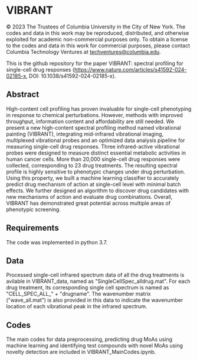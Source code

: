 # VIBRANT

© 2023 The Trustees of Columbia University in the City of New York.  The codes and data in this work may be reproduced, distributed, and otherwise exploited for academic non-commercial purposes only.  To obtain a license to the codes and data in this work for commercial purposes, please contact Columbia Technology Ventures at techventures@columbia.edu.

This is the github repository for the paper VIBRANT: spectral profiling for single-cell drug responses (https://www.nature.com/articles/s41592-024-02185-x, DOI: 10.1038/s41592-024-02185-x). 

## Abstract
High-content cell profiling has proven invaluable for single-cell phenotyping in response to chemical perturbations. However, methods with improved throughput, information content and affordability are still needed. We present a new high-content spectral profiling method named vibrational painting (VIBRANT), integrating mid-infrared vibrational imaging, multiplexed vibrational probes and an optimized data analysis pipeline for measuring single-cell drug responses. Three infrared-active vibrational probes were designed to measure distinct essential metabolic activities in human cancer cells. More than 20,000 single-cell drug responses were collected, corresponding to 23 drug treatments. The resulting spectral profile is highly sensitive to phenotypic changes under drug perturbation. Using this property, we built a machine learning classifier to accurately predict drug mechanism of action at single-cell level with minimal batch effects. We further designed an algorithm to discover drug candidates with new mechanisms of action and evaluate drug combinations. Overall, VIBRANT has demonstrated great potential across multiple areas of phenotypic screening.

## Requirements
The code was implemented in python 3.7.

## Data
Processed single-cell infrared spectrum data of all the drug treatments is avilable in VIBRANT_data, named as "SingleCellSpec_alldrug.mat". For each drug treatment, its corresponding single cell spectrum is named as "CELL_SPEC_ALL_" + "drugname". The wavenumber matrix ("wave_all.mat") is also provided in this data to indicate the wavenumber location of each vibrational peak in the infrared spectrum.

## Codes
The main codes for data preprocessing, predicting drug MoAs using machine learning and identifying test compounds with novel MoAs using novelty detection are included in VIBRANT_MainCodes.ipynb.
